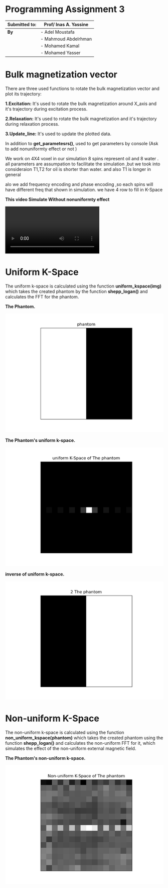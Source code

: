 # Programming Assignment 3 
| Submitted to: | Prof/ Inas A. Yassine |
| ----------- | ----------- |
| **By** | - Adel Moustafa |
|     | - Mahmoud Abdelrhman |
|     | - Mohamed Kamal |
|     | - Mohamed Yasser |

# Bulk magnetization vector
There are three used functions to rotate the bulk magnetization vector and plot its trajectory:

**1.Excitation:** It's used to rotate the bulk magnetization  around X_axis and it's trajectory during excitation process.

**2.Relaxation:** It's used to rotate the bulk magnetization and it's trajectory during relaxation process.

**3.Update_line:** It's used to update the plotted data.

In addition to **get_parametesrs()**, used to get parameters by console (Ask to add nonuniformty effect or not  )


We work on 4X4 voxel in our simulation  8 spins represent oil and 8 water .
all  parameters are assumpation to facilitate the simulation 
,but we took into consideraion T1,T2 for oil is shorter than water.
and also T1 is longer  in general 

alo we add frequency encoding and phase encoding ,so each spins will have different freq that shown in simulation.
we have 4 row to fill in K-Space 


**This video Simulate Without nonuniformty effect**

![Video](Image/task3.mp4)


# Uniform K-Space 
The uniform k-space is calculated using the function **uniform_kspace(img)**
which takes the created phantom by the function **shepp_logan()** and calculates the FFT for the phantom.   

**The Phantom.**

![Image](Image/phantom.png)


**The Phantom's uniform k-space.**

![Image](Image/K_space_uniform.png)


**inverse of uniform k-space.**

![Image](Image/inverse_K_space.png)

# Non-uniform K-Space

The non-uniform k-space is calculated using the function **non_uniform_kspace(phantom)** which takes the created phantom using the function **shepp_logan()** and calculates the non-uniform FFT for it, which simulates the effect of the non-uniform external magnetic field.

**The Phantom's non-uniform k-space.**

![Image](Image/K_space_non_uniform.png)

